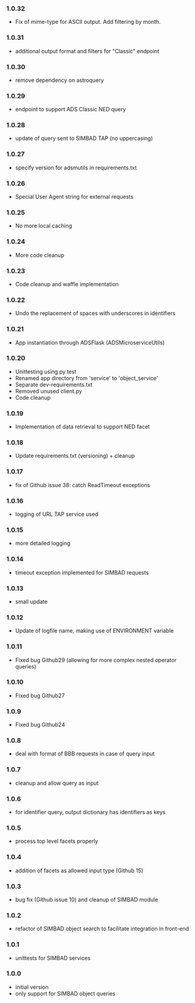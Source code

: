 ### 1.0.32

* Fix of mime-type for ASCII output. Add filtering by month.

### 1.0.31

* additional output format and filters for "Classic" endpoint

### 1.0.30

* remove dependency on astroquery

### 1.0.29

* endpoint to support ADS Classic NED query

### 1.0.28

* update of query sent to SIMBAD TAP (no uppercasing)

### 1.0.27

* specify version for adsmutils in requirements.txt

### 1.0.26

* Special User Agent string for external requests

### 1.0.25

* No more local caching 

### 1.0.24

* More code cleanup

### 1.0.23

* Code cleanup and waffle implementation

### 1.0.22

* Undo the replacement of spaces with underscores in identifiers

### 1.0.21

* App instantiation through ADSFlask (ADSMicroserviceUtils)

### 1.0.20

* Unittesting using py.test
* Renamed app directory from 'service' to 'object_service'
* Separate dev-requirements.txt
* Removed unused client.py
* Code cleanup

### 1.0.19

* Implementation of data retrieval to support NED facet

### 1.0.18

* Update requirements.txt (versioning) + cleanup

### 1.0.17

* fix of Github issue 38: catch ReadTimeout exceptions

### 1.0.16

* logging of URL TAP service used

### 1.0.15

* more detailed logging

### 1.0.14

* timeout exception implemented for SIMBAD requests

### 1.0.13

* small update

### 1.0.12

* Update of logfile name, making use of ENVIRONMENT variable

### 1.0.11

* Fixed bug Github29 (allowing for more complex nested operator queries)

### 1.0.10

* Fixed bug Github27

### 1.0.9

* Fixed bug Github24

### 1.0.8

* deal with format of BBB requests in case of query input

### 1.0.7

* cleanup and allow query as input

### 1.0.6

* for identifier query, output dictionary has identifiers as keys

### 1.0.5

* process top level facets properly

### 1.0.4

* addition of facets as allowed input type (Github 15)

### 1.0.3

* bug fix (Github issue 10) and cleanup of SIMBAD module

### 1.0.2

* refactor of SIMBAD object search to facilitate integration in front-end

### 1.0.1

* unittests for SIMBAD services

### 1.0.0

* initial version
* only support for SIMBAD object queries
